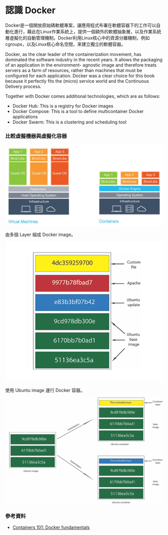 # 認識 Docker

Docker是一個開放原始碼軟體專案，讓應用程式布署在軟體容器下的工作可以自動化進行，藉此在Linux作業系統上，提供一個額外的軟體抽象層，以及作業系統層虛擬化的自動管理機制。Docker利用Linux核心中的資源分離機制，例如cgroups，以及Linux核心命名空間，來建立獨立的軟體容器。

Docker, as the clear leader of the containerization movement, has dominated the software industry in the recent years. It allows the packaging of an application in the environment- agnostic image and therefore treats servers as a farm of resources, rather than machines that must be configured for each application. Docker was a clear choice for this book because it perfectly fits the \(micro\) service world and the Continuous Delivery process.

Together with Docker comes additional technologies, which are as follows:

* Docker Hub: This is a registry for Docker images
* Docker Compose: This is a tool to define multicontainer Docker applications
* Docker Swarm: This is a clustering and scheduling tool

### 比較虛擬機器與虛擬化容器

![](.gitbook/assets/image%20%2884%29.png)

由多個 Layer 組成 Docker image。

![](.gitbook/assets/image%20%28114%29.png)

使用 Ubuntu image 運行 Docker 容器。

![](.gitbook/assets/image%20%2888%29.png)

### 參考資料

* [Containers 101: Docker fundamentals](https://www.infoworld.com/article/3077875/linux/containers-101-docker-fundamentals.html)



